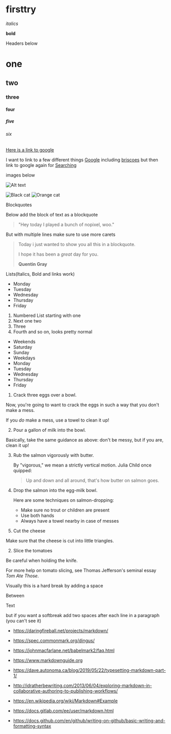 # firsttry

_italics_

**bold**

Headers below

# one
## two
### three
#### four
##### five
###### six

[Here is a link to google](www.google.com)


I want to link to a few different things [Google][here is first link]
including [briscoes][here is second link]
but then link to google again for [Searching][here is first link]

[here is first link]: www.google.com
[here is second link]: www.briscoes.co.nz

images below

![Alt text](https://upload.wikimedia.org/wikipedia/commons/5/56/Tiger.50.jpg)

![Black cat][Black]
![Orange cat][Orange]

[Black]: https://upload.wikimedia.org/wikipedia/commons/a/a3/81_INF_DIV_SSI.jpg
[Orange]:http://icons.iconarchive.com/icons/google/noto-emoji-animals-nature/256/22221-cat-icon.png


Blockquotes

Below add the block of text as a blockquote

>"Hey today I played a bunch of nopixel, woo."


But with multiple lines make sure to use more carets

>Today i just wanted to show you all this in a blockquote.
>
>I hope it has been a _great_ day for you.
>
>**Quentin Gray**

Lists(Italics, Bold and links work)

* Monday
* Tuesday
* Wednesday
* Thursday
* Friday

1. Numbered List starting with one
2. Next one two
3. Three
4. Fourth and so on, looks pretty normal

* Weekends
 * Saturday
 * Sunday
* Weekdays
 * Monday
 * Tuesday
 * Wednesday
 * Thursday
 * Friday
 
1. Crack three eggs over a bowl.

 Now, you're going to want to crack the eggs in such a way that you don't make a mess.

 If you _do_ make a mess, use a towel to clean it up!

2. Pour a gallon of milk into the bowl.

 Basically, take the same guidance as above: don't be messy, but if you are, clean it up!

3. Rub the salmon vigorously with butter.

   By "vigorous," we mean a strictly vertical motion. Julia Child once quipped:
   > Up and down and all around, that's how butter on salmon goes.
4. Drop the salmon into the egg-milk bowl.

   Here are some techniques on salmon-dropping:

   * Make sure no trout or children are present
   * Use both hands
   * Always have a towel nearby in case of messes


1. Cut the cheese

 Make sure that the cheese is cut into little triangles.

2. Slice the tomatoes
 
  Be careful when holding the knife.

 For more help on tomato slicing, see Thomas Jefferson's seminal essay _Tom Ate Those_.




Visually this is a hard break by adding a space

Between 

Text

but if you want a softbreak add two spaces after each line in a paragraph (you can't see it)


* https://daringfireball.net/projects/markdown/

* https://spec.commonmark.org/dingus/

* https://johnmacfarlane.net/babelmark2/faq.html

* https://www.markdownguide.org

* https://dave.autonoma.ca/blog/2019/05/22/typesetting-markdown-part-1/

* http://idratherbewriting.com/2013/06/04/exploring-markdown-in-collaborative-authoring-to-publishing-workflows/

* https://en.wikipedia.org/wiki/Markdown#Example

* https://docs.gitlab.com/ee/user/markdown.html

* https://docs.github.com/en/github/writing-on-github/basic-writing-and-formatting-syntax
